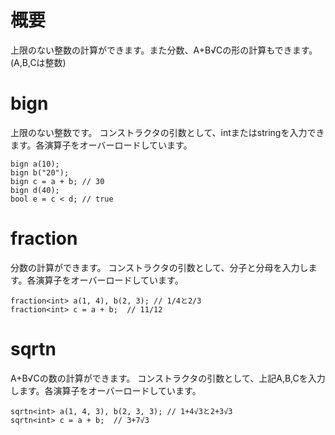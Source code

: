 # 概要

上限のない整数の計算ができます。また分数、A+B√Cの形の計算もできます。(A,B,Cは整数)

# bign

上限のない整数です。
コンストラクタの引数として、intまたはstringを入力できます。各演算子をオーバーロードしています。
```
bign a(10);
bign b("20");
bign c = a + b; // 30
bign d(40);
bool e = c < d; // true
```

# fraction

分数の計算ができます。
コンストラクタの引数として、分子と分母を入力します。各演算子をオーバーロードしています。
```
fraction<int> a(1, 4), b(2, 3); // 1/4と2/3
fraction<int> c = a + b;  // 11/12
```

# sqrtn

A+B√Cの数の計算ができます。
コンストラクタの引数として、上記A,B,Cを入力します。各演算子をオーバーロードしています。
```
sqrtn<int> a(1, 4, 3), b(2, 3, 3); // 1+4√3と2+3√3
sqrtn<int> c = a + b;  // 3+7√3
```
